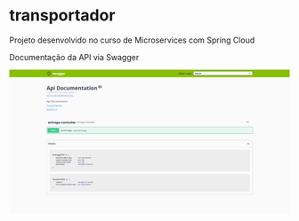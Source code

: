 # transportador

Projeto desenvolvido no curso de Microservices com Spring Cloud

Documentação da API via Swagger

![Screenshot](screenshot-1.png)

